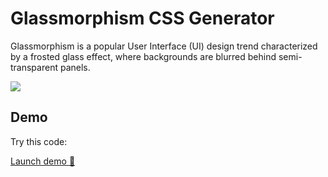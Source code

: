 # Glassmorphism CSS Generator

Glassmorphism is a popular User Interface (UI) design trend characterized by a frosted glass effect, where backgrounds are blurred behind semi-transparent panels.

![](https://salvadorvasqz.github.io/js-glassmorphism/blob/main/static/demo.gif?raw=true)

## Demo

Try this code:

[Launch demo :rocket:](https://salvadorvasqz.github.io/js-glassmorphism/)
